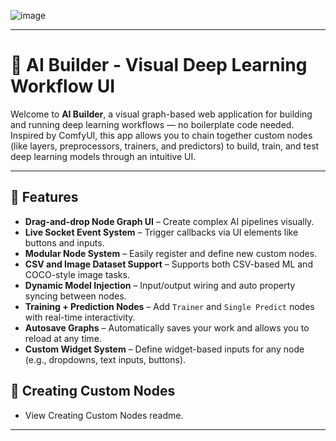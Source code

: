 ![image](https://github.com/user-attachments/assets/2495a418-2cef-4e50-a98b-0d6202dc0de8)

---

# 🧠 AI Builder - Visual Deep Learning Workflow UI

Welcome to **AI Builder**, a visual graph-based web application for building and running deep learning workflows — no boilerplate code needed. Inspired by ComfyUI, this app allows you to chain together custom nodes (like layers, preprocessors, trainers, and predictors) to build, train, and test deep learning models through an intuitive UI.

---

## 🚀 Features

- **Drag-and-drop Node Graph UI** – Create complex AI pipelines visually.
- **Live Socket Event System** – Trigger callbacks via UI elements like buttons and inputs.
- **Modular Node System** – Easily register and define new custom nodes.
- **CSV and Image Dataset Support** – Supports both CSV-based ML and COCO-style image tasks.
- **Dynamic Model Injection** – Input/output wiring and auto property syncing between nodes.
- **Training + Prediction Nodes** – Add `Trainer` and `Single Predict` nodes with real-time interactivity.
- **Autosave Graphs** – Automatically saves your work and allows you to reload at any time.
- **Custom Widget System** – Define widget-based inputs for any node (e.g., dropdowns, text inputs, buttons).

## 🧩 Creating Custom Nodes

- View Creating Custom Nodes readme.
  
---

